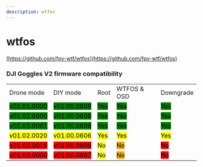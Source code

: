 ```yaml
---
description: wtfos
---
```


# wtfos

[https://github.com/fpv-wtf/wtfos](https://github.com/fpv-wtf/wtfos)

### DJI Goggles V2 firmware compatibility

|                                                           |                                                           |                                                   |                                                   |                                                   |
| --------------------------------------------------------- | --------------------------------------------------------- | ------------------------------------------------- | ------------------------------------------------- | ------------------------------------------------- |
| Drone mode                                                | DIY mode                                                  | Root                                              | WTFOS & OSD                                       | Downgrade                                         |
| <mark style="background-color:green;">v01.01.0000</mark>  | <mark style="background-color:green;">v01.00.0606</mark>  | <mark style="background-color:green;">Yes</mark>  | <mark style="background-color:green;">Yes</mark>  | <mark style="background-color:green;">Yes</mark>  |
| <mark style="background-color:green;">v01.02.0000</mark>  | <mark style="background-color:green;">v01.00.0606</mark>  | <mark style="background-color:green;">Yes</mark>  | <mark style="background-color:green;">Yes</mark>  | <mark style="background-color:green;">Yes</mark>  |
| <mark style="background-color:green;">v01.02.0001</mark>  | <mark style="background-color:green;">v01.00.0606</mark>  | <mark style="background-color:green;">Yes</mark>  | <mark style="background-color:green;">Yes</mark>  | <mark style="background-color:green;">Yes</mark>  |
| <mark style="background-color:yellow;">v01.02.0020</mark> | <mark style="background-color:yellow;">v01.00.0606</mark> | <mark style="background-color:yellow;">Yes</mark> | <mark style="background-color:yellow;">Yes</mark> | <mark style="background-color:yellow;">Yes</mark> |
| <mark style="background-color:red;">v01.02.0015</mark>    | <mark style="background-color:red;">v01.00.0606</mark>    | <mark style="background-color:yellow;">No</mark>  | <mark style="background-color:orange;">No</mark>  | <mark style="background-color:red;">No</mark>     |
| <mark style="background-color:red;">v01.03.0000</mark>    | <mark style="background-color:red;">v01.00.0607</mark>    | <mark style="background-color:yellow;">No</mark>  | <mark style="background-color:orange;">No</mark>  | <mark style="background-color:red;">No</mark>     |

